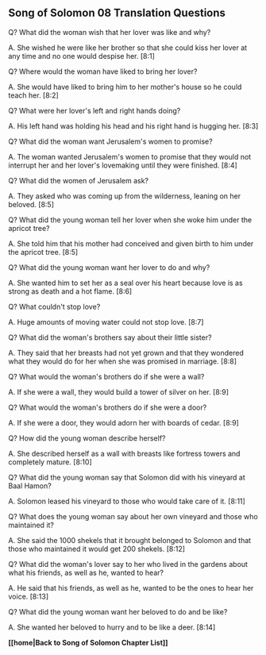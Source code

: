 ## Song of Solomon 08 Translation Questions ##

Q? What did the woman wish that her lover was like and why?

A. She wished he were like her brother so that she could kiss her lover at any time and no one would despise her. [8:1]

Q? Where would the woman have liked to bring her lover?

A. She would have liked to bring him to her mother's house so he could teach her. [8:2]

Q? What were her lover's left and right hands doing?

A. His left hand was holding his head and his right hand is hugging her. [8:3]

Q? What did the woman want Jerusalem's women to promise?

A. The woman wanted Jerusalem's women to promise that they would not interrupt her and her lover's lovemaking until they were finished. [8:4]

Q? What did the women of Jerusalem ask?

A. They asked who was coming up from the wilderness, leaning on her beloved. [8:5]

Q? What did the young woman tell her lover when she woke him under the apricot tree?

A. She told him that his mother had conceived and given birth to him under the apricot tree. [8:5]

Q? What did the young woman want her lover to do and why?

A. She wanted him to set her as a seal over his heart because love is as strong as death and a hot flame. [8:6]

Q? What couldn't stop love?

A. Huge amounts of moving water could not stop love. [8:7]

Q? What did the woman's brothers say about their little sister?

A. They said that her breasts had not yet grown and that they wondered what they would do for her when she was promised in marriage. [8:8]

Q? What would the woman's brothers do if she were a wall?

A. If she were a wall, they would build a tower of silver on her. [8:9]

Q? What would the woman's brothers do if she were a door?

A. If she were a door, they would adorn her with boards of cedar. [8:9]

Q? How did the young woman describe herself? 

A. She described herself as a wall with breasts like fortress towers and completely mature. [8:10]

Q? What did the young woman say that Solomon did with his vineyard at Baal Hamon?

A. Solomon leased his vineyard to those who would take care of it. [8:11]

Q? What does the young woman say about her own vineyard and those who maintained it?

A. She said the 1000 shekels that it brought belonged to Solomon and that those who maintained it would get 200 shekels. [8:12]

Q? What did the woman's lover say to her who lived in the gardens about what his friends, as well as he, wanted to hear?

A. He said that his friends, as well as he, wanted to be the ones to hear her voice. [8:13]

Q? What did the young woman want her beloved to do and be like?

A. She wanted her beloved to hurry and to be like a deer. [8:14]

__[[home|Back to Song of Solomon Chapter List]]__

